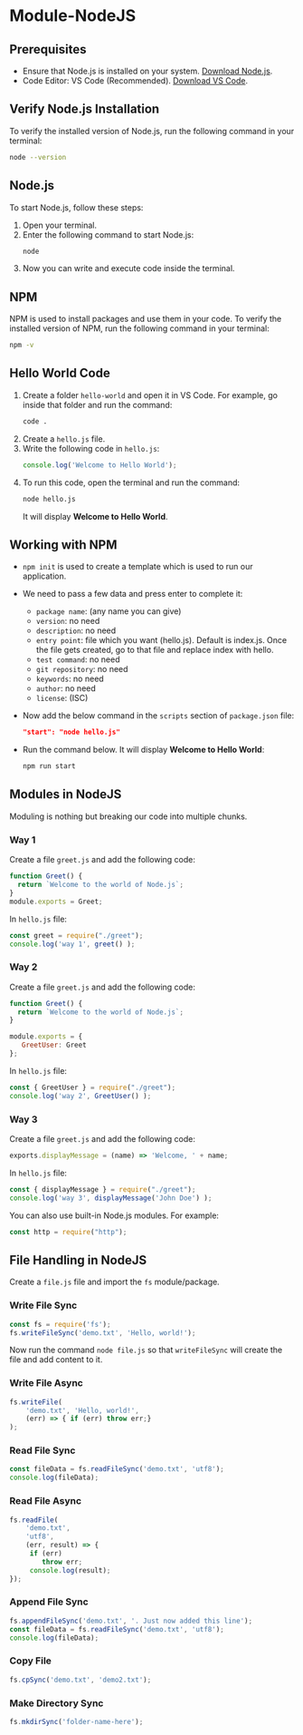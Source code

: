 # Module-NodeJS

## Prerequisites
- Ensure that Node.js is installed on your system. [Download Node.js](https://nodejs.org/en).
- Code Editor: VS Code (Recommended). [Download VS Code](https://code.visualstudio.com/).

## Verify Node.js Installation
To verify the installed version of Node.js, run the following command in your terminal:
```sh
node --version
```

## Node.js
To start Node.js, follow these steps:
1. Open your terminal.
2. Enter the following command to start Node.js:
    ```sh
    node
    ```
3. Now you can write and execute code inside the terminal.

## NPM
NPM is used to install packages and use them in your code. To verify the installed version of NPM, run the following command in your terminal:
```sh
npm -v
```

## Hello World Code
1. Create a folder `hello-world` and open it in VS Code. For example, go inside that folder and run the command:
    ```sh
    code .
    ```
2. Create a `hello.js` file.
3. Write the following code in `hello.js`:
    ```js
    console.log('Welcome to Hello World');
    ```
4. To run this code, open the terminal and run the command:
    ```sh
    node hello.js
    ```
    It will display **Welcome to Hello World**.

## Working with NPM
- `npm init` is used to create a template which is used to run our application.
- We need to pass a few data and press enter to complete it:
  - `package name`: (any name you can give)
  - `version`: no need
  - `description`: no need
  - `entry point`: file which you want (hello.js). Default is index.js. Once the file gets created, go to that file and replace index with hello.
  - `test command`: no need
  - `git repository`: no need
  - `keywords`: no need
  - `author`: no need
  - `license`: (ISC)

- Now add the below command in the `scripts` section of `package.json` file:
    ```json
    "start": "node hello.js"
    ```
- Run the command below. It will display **Welcome to Hello World**:
    ```sh
    npm run start
    ```

## Modules in NodeJS
Moduling is nothing but breaking our code into multiple chunks.

### Way 1
Create a file `greet.js` and add the following code:
```js
function Greet() {
  return `Welcome to the world of Node.js`;
} 
module.exports = Greet; 
```

In `hello.js` file:
```js
const greet = require("./greet");
console.log('way 1', greet() );
```

### Way 2
Create a file `greet.js` and add the following code:
```js
function Greet() {
  return `Welcome to the world of Node.js`;
} 

module.exports = {
   GreetUser: Greet
};
```

In `hello.js` file:
```js
const { GreetUser } = require("./greet");
console.log('way 2', GreetUser() );
```

### Way 3
Create a file `greet.js` and add the following code:
```js
exports.displayMessage = (name) => 'Welcome, ' + name;
```

In `hello.js` file:
```js
const { displayMessage } = require("./greet");
console.log('way 3', displayMessage('John Doe') );
```

You can also use built-in Node.js modules. For example:
```js
const http = require("http");
```

## File Handling in NodeJS
Create a `file.js` file and import the `fs` module/package.

### Write File Sync
```js
const fs = require('fs');
fs.writeFileSync('demo.txt', 'Hello, world!');
```
Now run the command `node file.js` so that `writeFileSync` will create the file and add content to it.

### Write File Async
```js
fs.writeFile(
    'demo.txt', 'Hello, world!', 
    (err) => { if (err) throw err;}
);
```

### Read File Sync
```js
const fileData = fs.readFileSync('demo.txt', 'utf8');
console.log(fileData);
```

### Read File Async
```js
fs.readFile(
    'demo.txt', 
    'utf8', 
    (err, result) => {
     if (err) 
        throw err;
     console.log(result);
});
```

### Append File Sync
```js
fs.appendFileSync('demo.txt', '. Just now added this line');
const fileData = fs.readFileSync('demo.txt', 'utf8');
console.log(fileData);
```

### Copy File
```js
fs.cpSync('demo.txt', 'demo2.txt');
```

### Make Directory Sync
```js
fs.mkdirSync('folder-name-here');
```

